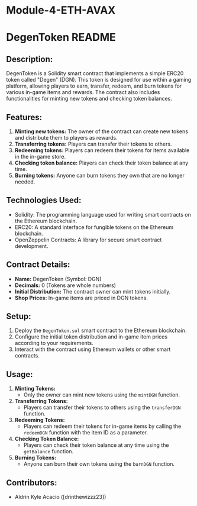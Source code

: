 # Module-4-ETH-AVAX
# DegenToken README

## Description:
DegenToken is a Solidity smart contract that implements a simple ERC20 token called "Degen" (DGN). This token is designed for use within a gaming platform, allowing players to earn, transfer, redeem, and burn tokens for various in-game items and rewards. The contract also includes functionalities for minting new tokens and checking token balances.

## Features:
1. **Minting new tokens:** The owner of the contract can create new tokens and distribute them to players as rewards.
2. **Transferring tokens:** Players can transfer their tokens to others.
3. **Redeeming tokens:** Players can redeem their tokens for items available in the in-game store.
4. **Checking token balance:** Players can check their token balance at any time.
5. **Burning tokens:** Anyone can burn tokens they own that are no longer needed.

## Technologies Used:
- Solidity: The programming language used for writing smart contracts on the Ethereum blockchain.
- ERC20: A standard interface for fungible tokens on the Ethereum blockchain.
- OpenZeppelin Contracts: A library for secure smart contract development.

## Contract Details:
- **Name:** DegenToken (Symbol: DGN)
- **Decimals:** 0 (Tokens are whole numbers)
- **Initial Distribution:** The contract owner can mint tokens initially.
- **Shop Prices:** In-game items are priced in DGN tokens.

## Setup:
1. Deploy the `DegenToken.sol` smart contract to the Ethereum blockchain.
2. Configure the initial token distribution and in-game item prices according to your requirements.
3. Interact with the contract using Ethereum wallets or other smart contracts.

## Usage:
1. **Minting Tokens:**
   - Only the owner can mint new tokens using the `mintDGN` function.
2. **Transferring Tokens:**
   - Players can transfer their tokens to others using the `transferDGN` function.
3. **Redeeming Tokens:**
   - Players can redeem their tokens for in-game items by calling the `redeemDGN` function with the item ID as a parameter.
4. **Checking Token Balance:**
   - Players can check their token balance at any time using the `getBalance` function.
5. **Burning Tokens:**
   - Anyone can burn their own tokens using the `burnDGN` function.

## Contributors:
- Aldrin Kyle Acacio ([drinthewizzz23])
